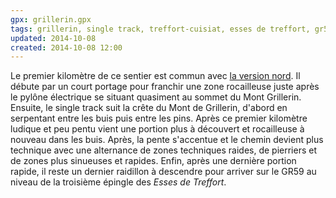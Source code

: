 ```yaml
---
gpx: grillerin.gpx
tags: grillerin, single track, treffort-cuisiat, esses de treffort, gr59, vidéo
updated: 2014-10-08
created: 2014-10-08 12:00
---
```


Le premier kilomètre de ce sentier est commun avec [la version
nord](/single-tracks/single-du-grillerin-nord/). Il débute
par un court portage pour franchir une zone rocailleuse juste après le pylône
électrique se situant quasiment au sommet du Mont Grillerin. Ensuite, le single
track suit la crête du Mont de Grillerin, d'abord en serpentant entre les buis puis
entre les pins. Après ce premier kilomètre ludique et peu pentu vient une
portion plus à découvert et rocailleuse à nouveau dans les buis. Après, la pente
s'accentue et le chemin devient plus technique avec une alternance de zones
techniques raides, de pierriers et de zones plus sinueuses et rapides. Enfin,
après une dernière portion rapide, il reste un dernier raidillon à descendre
pour arriver sur le GR59 au niveau de la troisième épingle des *Esses de
Treffort*.
